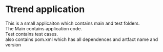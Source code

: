 # Ttrend application

This is a small applicaiton which contains main and test folders.  
 The Main contains application code.  
Test contains test cases.  
 also contains pom.xml which has all dependences and artfact name and version

